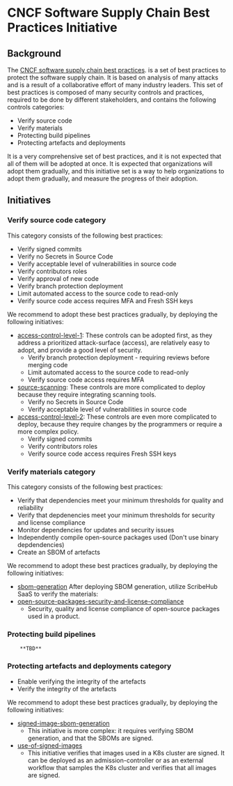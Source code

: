 # CNCF Software Supply Chain Best Practices Initiative
## Background
The [CNCF software supply chain best practices](https://github.com/cncf/tag-security/blob/main/supply-chain-security/supply-chain-security-paper/CNCF_SSCP_v1.pdf).  is a set of best practices to protect the software supply chain. It is based on analysis of many attacks and is a result of a collaborative effort of many industry leaders. This set of best practices is composed of many security controls and practices, required to be done by different stakeholders, and contains the following controls categories:
* Verify source code
* Verify materials
* Protecting build pipelines
* Protecting artefacts and deployments

It is a very comprehensive set of best practices, and it is not expected that all of them will be adopted at once. It is expected that organizations will adopt them gradually, and this initiative set is a way to help organizations to adopt them gradually, and measure the progress of their adoption.

## Initiatives

### Verify source code category
This category consists of the following best practices:
* Verify signed commits
* Verify no Secrets in Source Code
* Verify acceptable level of vulnerabilities in source code
* Verify contributors roles
* Verify approval of new code
* Verify branch protection deployment
* Limit automated access to the source code to read-only
* Verify source code access requires MFA and Fresh SSH keys

We recommend to adopt these best practices gradually, by deploying the following initiatives:
* [access-control-level-1](access-control-level-1/README.md): These controls can be adopted first, as they address a prioritized attack-surface (access), are relatively easy to adopt, and provide a good level of security.
    * Verify branch protection deployment - requiring reviews before merging code
    * Limit automated access to the source code to read-only
    * Verify source code access requires MFA
* [source-scanning](): These controls are more complicated to deploy because they require integrating scanning tools.
    * Verify no Secrets in Source Code
    * Verify acceptable level of vulnerabilities in source code
* [access-control-level-2](): These controls are even more complicated to deploy, because they require changes by the programmers or require a more complex policy.
    * Verify signed commits
    * Verify contributors roles
    * Verify source code access requires Fresh SSH keys




### Verify materials category
This category consists of the following best practices:
* Verify that dependencies meet your minimum thresholds for quality and reliability
* Verify that depdenencies meet your minimum thresholds for security and license compliance
* Monitor dependencies for updates and security issues
* Independently compile open-source packages used (Don't use binary depdendencies)
* Create an SBOM of artefacts

We recommend to adopt these best practices gradually, by deploying the following initiatives:
* [sbom-generation](sbom-generation/README.md)
After deploying SBOM generation, utilize ScribeHub SaaS to verify the materials:
* [open-source-packages-security-and-license-compliance]()
    * Security, quality and license compliance of open-source packages used in a product.

### Protecting build pipelines
        **TBD**
<!--
Do you use hardened, minimal containers as the foundation for your build workers?

Do you maintain your build and test pipelines as Infrastructure-as-Code?

Do you automate every step in your build pipeline outside of code reviews and final sign-offs?

Do you sign the output of every step in your build pipeline to provide a verifiable guarantee?

Do you validate the signatures and checksums of all dependencies before ingesting them in a build stage?

Do you use separate build workers/containers for each step in your build pipeline?

Do your pipeline orchestrator pass in the environments, tools, and commands allowed on each build worker?

Do you network isolate your build workers and pipeline as much as possible?

Do you produce verifiable, reproducible builds?
-->

### Protecting artefacts and deployments category
* Enable verifying the integrity of the artefacts
* Verify the integrity of the artefacts

We recommend to adopt these best practices gradually, by deploying the following initiatives:
* [signed-image-sbom-generation](signed-image-sbom-generation/README.md)
    * This initiative is more complex: it requires verifying SBOM generation, and that the SBOMs are signed. 
* [use-of-signed-images](use-of-signed-images/README.md)
    * This initiative verifies that images used in a K8s cluster are signed. It can be deployed as an admission-controller or as an external workflow that samples the K8s cluster and verifies that all images are signed.



